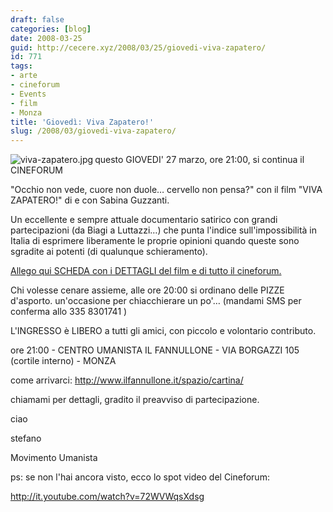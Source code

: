 ```yaml
---
draft: false
categories: [blog]
date: 2008-03-25
guid: http://cecere.xyz/2008/03/25/giovedi-viva-zapatero/
id: 771
tags:
- arte
- cineforum
- Events
- film
- Monza
title: 'Giovedì: Viva Zapatero!'
slug: /2008/03/giovedi-viva-zapatero/
---
```


<img src='http://cecere.xyz/wp-content/uploads/sites/3/2008/03/viva-zapatero.thumbnail.jpg' alt='viva-zapatero.jpg' align="left" />questo GIOVEDI' 27 marzo, ore 21:00, si continua il CINEFORUM
  
"Occhio non vede, cuore non duole… cervello non pensa?" con il film "VIVA ZAPATERO!" di e con Sabina Guzzanti.

Un eccellente e sempre attuale documentario satirico con grandi partecipazioni (da Biagi a Luttazzi…) che punta l'indice sull'impossibilità in Italia di esprimere liberamente le proprie opinioni quando queste sono sgradite ai potenti (di qualunque schieramento).
  
[Allego qui SCHEDA con i DETTAGLI del film e di tutto il cineforum.](http://cecere.xyz/wp-content/uploads/sites/3/2008/03/volantino_vivazapatero.pdf "volantino_vivazapatero.pdf")

Chi volesse cenare assieme, alle ore 20:00 si ordinano delle PIZZE d'asporto. un'occasione per chiacchierare un po'… (mandami SMS per conferma allo 335 8301741 )

L'INGRESSO è LIBERO a tutti gli amici, con piccolo e volontario contributo.
  
ore 21:00 - CENTRO UMANISTA IL FANNULLONE - VIA BORGAZZI 105 (cortile interno) - MONZA
  
come arrivarci: <http://www.ilfannullone.it/spazio/cartina/>

chiamami per dettagli, gradito il preavviso di partecipazione.
  
ciao
  
stefano
  
Movimento Umanista

ps: se non l'hai ancora visto, ecco lo spot video del Cineforum:
  
<http://it.youtube.com/watch?v=72WVWqsXdsg>